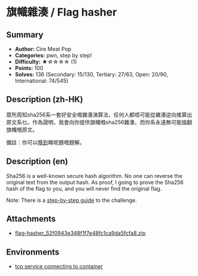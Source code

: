 旗幟雜湊 / Flag hasher
===

## Summary

* **Author:** Cire Meat Pop
* **Categories:** pwn, step by step!
* **Difficulty:** ★☆☆☆☆ (1)
* **Points:** 100
* **Solves:** 136 (Secondary: 15/130, Tertiary: 27/63, Open: 20/90, International: 74/545)

## Description (zh-HK)

眾所周知sha256系一套好安全嘅雜湊演算法，任何人都唔可能從雜湊逆向推算出原文系乜。作為證明，我會向你提供旗幟嘅sha256雜湊，而你系永遠無可能搵翻旗幟嘅原文。

備註：你可以[喺到](https://hackmd.io/@blackb6a/hkcert-ctf-2024-ii-zh-449d7d78f978a2d4)睇呢題嘅題解。

## Description (en)

Sha256 is a well-known secure hash algorithm. No one can reverse the original text from the output hash. As proof, I going to prove the Sha256 hash of the flag to you, and you will never find the original flag.

Note: There is a [step-by-step guide](https://hackmd.io/@blackb6a/hkcert-ctf-2024-ii-en-07128acbc80dd0a4) to the challenge.

## Attachments

- [flag-hasher_52f0943e348f1f7e48fc1ca9da5fcfa8.zip](https://github.com/blackb6a/hkcert-ctf-2024-challenges-public/releases/download/v1.0.0/flag-hasher_52f0943e348f1f7e48fc1ca9da5fcfa8.zip)


## Environments

- [tcp service connecting to container](env)


